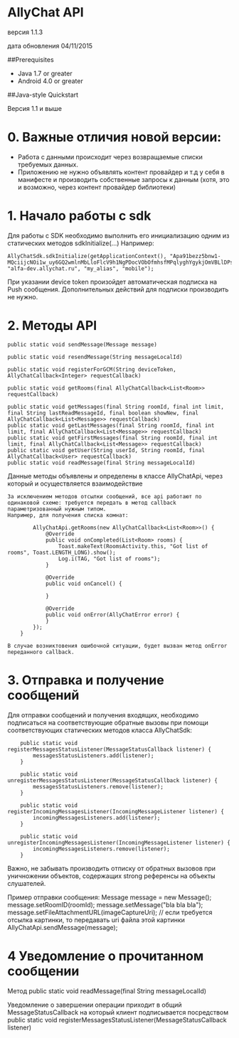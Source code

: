 # AllyChat API
версия 1.1.3

дата обновления 04/11/2015

##Prerequisites
- Java 1.7 or greater
- Android 4.0 or greater

##Java-style Quickstart

Версия 1.1 и выше
# 0. Важные отличия новой версии:

- Работа с данными происходит через возвращаемые списки требуемых данных.
- Приложению не нужно объявлять контент провайдер и т.д у себя в манифесте и производить собственные запросы к данным (хотя, это и возможно, через контент провайдер библиотеки)


# 1. Нaчало работы с sdk
Для работы с SDK необходимо выполнить его инициализацию одним из статических методов sdkInitialize(...)
Например:
```
AllyChatSdk.sdkInitialize(getApplicationContext(), "Apa91bezz5bnw1-MQciijcNOi1w_uy6GQ2wmlnMbLloFlcV9h1NgPDocVObOfmhsfMPqlyghYgykjOmVBLlDPscDfhMyR8zmnuTjppDtTaujYEByodc5zK6EXvw3jioW6cHqzCkTTzi1", "alfa-dev.allychat.ru", "my_alias", "mobile");
```

При указании device token произойдет автоматическая подписка на Push сообщения. Дополнительных действий для подписки производить не нужно.

# 2. Методы API

    public static void sendMessage(Message message)

    public static void resendMessage(String messageLocalId)
    
    public static void registerForGCM(String deviceToken, AllyChatCallback<Integer> requestCallback)
    
    public static void getRooms(final AllyChatCallback<List<Room>> requestCallback)
    
    public static void getMessages(final String roomId, final int limit, final String lastReadMessageId, final boolean showNew, final AllyChatCallback<List<Message>> requestCallback)
    public static void getLastMessages(final String roomId, final int limit, final AllyChatCallback<List<Message>> requestCallback)
    public static void getFirstMessages(final String roomId, final int limit, final AllyChatCallback<List<Message>> requestCallback)
    public static void getUser(String userId, String roomId, final AllyChatCallback<User> requestCallback)
    public static void readMessage(final String messageLocalId)

Данные методы объявлены и определены в классе AllyChatApi, через который и осуществляется взаимодействие
    
    За исключением методов отсылки сообщений, все api работают по одинаковой схеме: требуется передать в метод callback параметризованный нужным типом.
    Например, для получения списка комнат:  
```
        AllyChatApi.getRooms(new AllyChatCallback<List<Room>>() {
            @Override
            public void onCompleted(List<Room> rooms) {
                Toast.makeText(RoomsActivity.this, "Got list of rooms", Toast.LENGTH_LONG).show();
                Log.i(TAG, "Got list of rooms");
            }

            @Override
            public void onCancel() {

            }

            @Override
            public void onError(AllyChatError error) {
            }
        });
    }
```
    В случае возниктовения ошибочной ситуации, будет вызван метод onError переданного callback.

# 3. Отправка и получение сообщений
Для отправки сообщений и получения входящих, необходимо подписаться на соответствующие обратные вызовы при помощи соответствующих статических методов класса AllyChatSdk:
```
    public static void registerMessagesStatusListener(MessageStatusCallback listener) {
        messagesStatusListeners.add(listener);
    }

    public static void unregisterMessagesStatusListener(MessageStatusCallback listener) {
        messagesStatusListeners.remove(listener);
    }

    public static void registerIncomingMessagesListener(IncomingMessageListener listener) {
        incomingMessagesListeners.add(listener);
    }

    public static void unregisterIncomingMessagesListener(IncomingMessageListener listener) {
        incomingMessagesListeners.remove(listener);
    }
```

Важно, не забывать производить отписку от обратных вызовов при уничножении объектов, содержащих strong референсы на объекты слушателей.

Пример отправки сообщения:
        Message message = new Message();
        message.setRoomID(roomId);
        message.setMessage("bla bla bla");
        message.setFileAttachmentURL(imageCaptureUri); // если требуется отсылка картинки, то передавать uri файла этой картинки
        AllyChatApi.sendMessage(message);
        
# 4 Уведомление о прочитанном сообщении
Метод public static void readMessage(final String messageLocalId)

Уведомление о завершении операции приходит в общий MessageStatusCallback на который клиент подписывается посредством 
public static void registerMessagesStatusListener(MessageStatusCallback listener)

